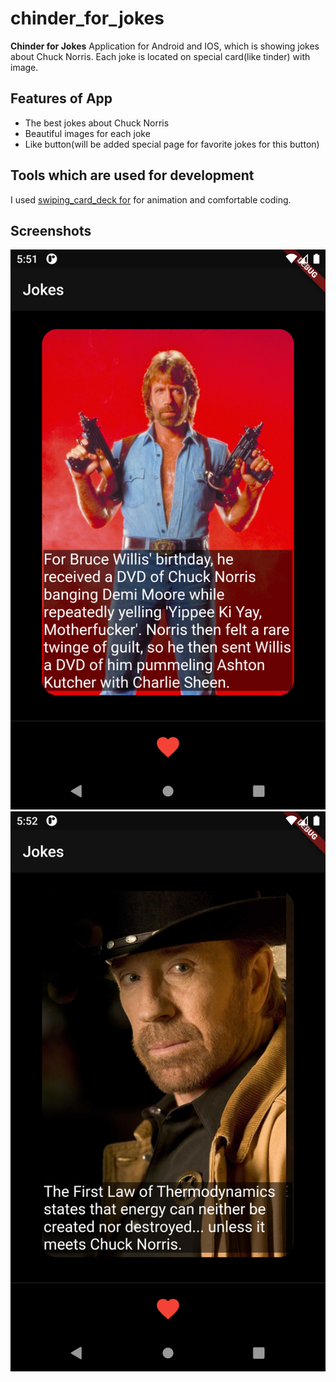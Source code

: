 # chinder_for_jokes

**Chinder for Jokes**
Application for Android and IOS, which is showing jokes about Chuck Norris. Each joke is located on 
special card(like tinder) with image.

## Features of App

 - The best jokes about Chuck Norris
 - Beautiful images for each joke
 - Like button(will be added special page for favorite jokes for this button)

## Tools which are used for development

I used [swiping_card_deck for](https://github.com/jushutch/swiping_card_deck) for animation and 
comfortable coding. 

## Screenshots

![Screenshot](assets/screenshots/Screenshot1.png)
![Screenshot](assets/screenshots/Screenshot2.png)

